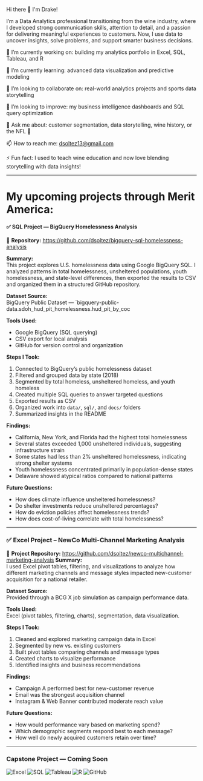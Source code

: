 Hi there 👋 I'm Drake!

I’m a Data Analytics professional transitioning from the wine industry, where I developed strong communication skills, attention to detail, and a passion for delivering meaningful experiences to customers. 
Now, I use data to uncover insights, solve problems, and support smarter business decisions.

🔭 I’m currently working on: building my analytics portfolio in Excel, SQL, Tableau, and R

🌱 I’m currently learning: advanced data visualization and predictive modeling

👯 I’m looking to collaborate on: real-world analytics projects and sports data storytelling

🤔 I’m looking to improve: my business intelligence dashboards and SQL query optimization

💬 Ask me about: customer segmentation, data storytelling, wine history, or the NFL 🏈

📫 How to reach me: dsoltez13@gmail.com

⚡ Fun fact: I used to teach wine education and now love blending storytelling with data insights!

------------------------------------------------------------------------------------------------------------------------------------------------------------------------------------------------------------------

# My upcoming projects through Merit America:
  #### ✅ SQL Project — BigQuery Homelessness Analysis
🔗 **Repository:** https://github.com/dsoltez/bigquery-sql-homelessness-analysis

**Summary:**  
This project explores U.S. homelessness data using Google BigQuery SQL. I analyzed patterns in total homelessness, unsheltered populations, youth homelessness, and state-level differences, then exported the results to CSV and organized them in a structured GitHub repository.

**Dataset Source:**  
BigQuery Public Dataset — `bigquery-public-data.sdoh_hud_pit_homelessness.hud_pit_by_coc

**Tools Used:**  
- Google BigQuery (SQL querying)
- CSV export for local analysis
- GitHub for version control and organization

**Steps I Took:**  
1. Connected to BigQuery’s public homelessness dataset  
2. Filtered and grouped data by state (2018)  
3. Segmented by total homeless, unsheltered homeless, and youth homeless  
4. Created multiple SQL queries to answer targeted questions  
5. Exported results as CSV  
6. Organized work into `data/`, `sql/`, and `docs/` folders  
7. Summarized insights in the README  

**Findings:**  
- California, New York, and Florida had the highest total homelessness  
- Several states exceeded 1,000 unsheltered individuals, suggesting infrastructure strain  
- Some states had less than 2% unsheltered homelessness, indicating strong shelter systems  
- Youth homelessness concentrated primarily in population-dense states  
- Delaware showed atypical ratios compared to national patterns  

**Future Questions:**  
- How does climate influence unsheltered homelessness?  
- Do shelter investments reduce unsheltered percentages?  
- How do eviction policies affect homelessness trends?  
- How does cost-of-living correlate with total homelessness?

------------------------------------------------------------------------------------------------------------------------------------------------------------------------------------------------------------------

### ✅ Excel Project – NewCo Multi-Channel Marketing Analysis
🔗 **Project Repository:** https://github.com/dsoltez/newco-multichannel-marketing-analysis
**Summary:**  
I used Excel pivot tables, filtering, and visualizations to analyze how different marketing channels and message styles impacted new-customer acquisition for a national retailer.

**Dataset Source:**  
Provided through a BCG X job simulation as campaign performance data.

**Tools Used:**  
Excel (pivot tables, filtering, charts), segmentation, data visualization.

**Steps I Took:**  
1. Cleaned and explored marketing campaign data in Excel  
2. Segmented by new vs. existing customers  
3. Built pivot tables comparing channels and message types  
4. Created charts to visualize performance  
5. Identified insights and business recommendations  

**Findings:**  
- Campaign A performed best for new-customer revenue  
- Email was the strongest acquisition channel  
- Instagram & Web Banner contributed moderate reach value  

**Future Questions:**  
- How would performance vary based on marketing spend?  
- Which demographic segments respond best to each message?  
- How well do newly acquired customers retain over time?

------------------------------------------------------------------------------------------------------------------------------------------------------------------------------------------------------------------
### Capstone Project — Coming Soon

![Excel](https://img.shields.io/badge/Excel-Data%20Analysis-informational?style=flat&logo=microsoft-excel&logoColor=white&color=217346)
![SQL](https://img.shields.io/badge/SQL-Queries-blue)
![Tableau](https://img.shields.io/badge/Tableau-Dashboards-orange)
![R](https://img.shields.io/badge/R-Programming-blue)
![GitHub](https://img.shields.io/badge/GitHub-Version%20Control-black)
